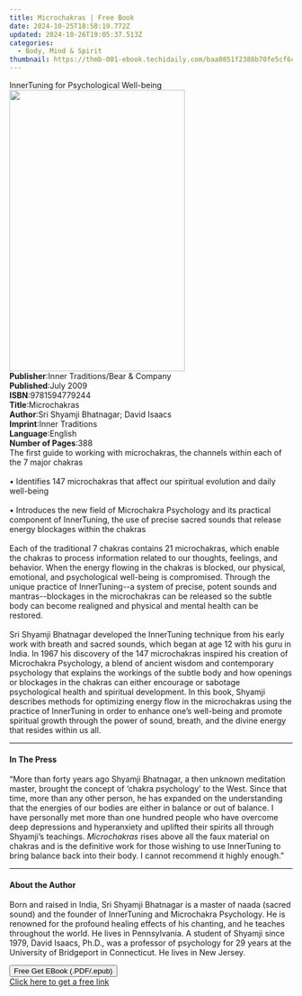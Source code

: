 ```yaml
---
title: Microchakras | Free Book
date: 2024-10-25T18:58:19.772Z
updated: 2024-10-26T19:05:37.513Z
categories:
  - Body, Mind & Spirit
thumbnail: https://thmb-001-ebook.techidaily.com/baa0851f2388b70fe5cf6ccd8e9f04dc24d9581dfd3631d1940bd8e80c3bdfee.jpg
---
```

<main id="book-container">
  <div class="flex flex-col">
    <div class="book-brief flex-1 py-6 px-4 sm:p-6 md:py-10 md:px-8">
      <!-- brief-->
      <div class="book-brief-main">
        InnerTuning for Psychological Well-being
      </div>
    </div>
    <div
      class="book-meta-info flex-1 grid gap-4 col-start-1 col-end-3 row-start-1 sm:mb-6 sm:grid-cols-4 lg:gap-6 lg:col-start-2 lg:row-end-6 lg:row-span-6 lg:mb-0"
    >
      <div
        class="book-meta-info-left place-content-center mt-4 p-4 text-sm leading-6 col-start-2 col-span-2 dark:text-slate-400"
      >
        <img
          class="w-full h-500 object-cover rounded-lg sm:h-255 sm:col-span-2 lg:col-span-full"
          src="https://img-001-ebook.techidaily.com/389056da9c80f19212ca0fcecdc76be0bb707275e757a570a7d299c4920dfb79.jpg"
          alt=""
          width="312"
          height="500"
        />
      </div>
      <div
        class="book-meta-info-right mt-2 col-start-1 row-start-2 col-span-3 self-center"
      >
        <!-- meta data  -->
        <div class="flex flex-col px-4 md:px-8">
          <div class="flex-1">
            <strong>Publisher</strong>:<span class="px-2"
              >Inner Traditions/Bear &amp; Company</span
            >
          </div>
          <div class="flex-1">
            <strong>Published</strong>:<span class="px-2">July 2009</span>
          </div>
          <div class="flex-1">
            <strong>ISBN</strong>:<span class="px-2">9781594779244</span>
          </div>
          <div class="flex-1">
            <strong>Title</strong>:<span class="px-2">Microchakras</span>
          </div>
          <div class="flex-1">
            <strong>Author</strong>:<span class="px-2"
              >Sri Shyamji Bhatnagar; David Isaacs</span
            >
          </div>
          <div class="flex-1">
            <strong>Imprint</strong>:<span class="px-2">Inner Traditions</span>
          </div>
          <div class="flex-1">
            <strong>Language</strong>:<span class="px-2">English</span>
          </div>
          <div class="flex-1">
            <strong>Number of Pages</strong>:<span class="px-2">388</span>
          </div>
        </div>
      </div>
    </div>
    <div class="book-description flex-1 py-6 px-4 sm:p-6 md:py-10 md:px-8">
      <div class="book-description-main">
        <div accordion-content="" id="description">
          The first guide to working with microchakras, the channels within each
          of the 7 major chakras <br />
          <br />• Identifies 147 microchakras that affect our spiritual
          evolution and daily well-being <br />
          <br />• Introduces the new field of Microchakra Psychology and its
          practical component of InnerTuning, the use of precise sacred sounds
          that release energy blockages within the chakras <br />
          <br />Each of the traditional 7 chakras contains 21 microchakras,
          which enable the chakras to process information related to our
          thoughts, feelings, and behavior. When the energy flowing in the
          chakras is blocked, our physical, emotional, and psychological
          well-being is compromised. Through the unique practice of
          InnerTuning--a system of precise, potent sounds and mantras--blockages
          in the microchakras can be released so the subtle body can become
          realigned and physical and mental health can be restored. <br />
          <br />Sri Shyamji Bhatnagar developed the InnerTuning technique from
          his early work with breath and sacred sounds, which began at age 12
          with his guru in India. In 1967 his discovery of the 147 microchakras
          inspired his creation of Microchakra Psychology, a blend of ancient
          wisdom and contemporary psychology that explains the workings of the
          subtle body and how openings or blockages in the chakras can either
          encourage or sabotage psychological health and spiritual development.
          In this book, Shyamji describes methods for optimizing energy flow in
          the microchakras using the practice of InnerTuning in order to enhance
          one’s well-being and promote spiritual growth through the power of
          sound, breath, and the divine energy that resides within us all.
        </div>
        <div class="accordion-fader"></div>
      </div>
    </div>
    <div class="book-excerpts flex-1 py-6 px-4 sm:p-6 md:py-10 md:px-8">
      <!-- excerpts-->
      <div class="book-excerpts-main">
        <hr />
        <h4 class="placeholder placeholder-heading">
          <span>In The Press</span>
        </h4>
        <p>
          “More than forty years ago Shyamji Bhatnagar, a then unknown
          meditation master, brought the concept of ‘chakra psychology’ to the
          West. Since that time, more than any other person, he has expanded on
          the understanding that the energies of our bodies are either in
          balance or out of balance. I have personally met more than one hundred
          people who have overcome deep depressions and hyperanxiety and
          uplifted their spirits all through Shyamji’s teachings.
          <i>Microchakras</i> rises above all the faux material on chakras and
          is the definitive work for those wishing to use InnerTuning to bring
          balance back into their body. I cannot recommend it highly enough.”
        </p>
      </div>
    </div>
    <div class="book-about-author flex-1 py-6 px-4 sm:p-6 md:py-10 md:px-8">
      <!-- about author-->
      <div class="book-main-author-main">
        <hr />
        <h4 class="placeholder placeholder-heading">
          <span>About the Author</span>
        </h4>
        <p>
          Born and raised in India, Sri Shyamji Bhatnagar is a master of naada
          (sacred sound) and the founder of InnerTuning and Microchakra
          Psychology. He is renowned for the profound healing effects of his
          chanting, and he teaches throughout the world. He lives in
          Pennsylvania. A student of Shyamji since 1979, David Isaacs, Ph.D.,
          was a professor of psychology for 29 years at the University of
          Bridgeport in Connecticut. He lives in New Jersey.
        </p>
      </div>
    </div>
    <div class="book-free-get flex-1 py-6 px-4 sm:p-6 md:py-10 md:px-8">
      <button
        id="btn-free-get"
        class="bg-blue-500 hover:bg-blue-700 text-white font-bold py-2 px-4 rounded"
      >
        Free Get EBook (.PDF/.epub)
      </button>
      <div id="countdown-display" class="px-2 text-lg mt-2"></div>
      <a
        id="free-link"
        class="hidden bg-blue-500 hover:bg-blue-700 text-white font-bold py-2 px-4 rounded"
        href="https://www.ebooks.com/en-us/book/95782024/microchakras/sri-shyamji-bhatnagar/"
        target="_blank"
        >Click here to get a free link</a
      >
    </div>
    <script>
      let countdownTime = 0;
      let countdownInterval = null;
      document
        .getElementById('btn-free-get')
        .addEventListener('click', startCountdown);
      function startCountdown() {
        countdownTime = new Date().getTime() + 60000 * 3;
        countdownInterval = setInterval(updateCountdown, 1000);
        document.getElementById('btn-free-get').disabled = true;
        document
          .getElementById('btn-free-get')
          .classList.add('bg-gray-500', 'cursor-not-allowed');
      }
      function updateCountdown() {
        let currentTime = new Date().getTime();
        let timeLeft = countdownTime - currentTime;
        let secondsLeft = Math.floor(timeLeft / 1000);
        document.getElementById('countdown-display').innerHTML =
          `Remaining time: ${secondsLeft} seconds.`;
        if (secondsLeft <= 0) {
          clearInterval(countdownInterval);
          document.getElementById('btn-free-get').classList.add('hidden');
          document.getElementById('free-link').classList.remove('hidden');
          document.getElementById('countdown-display').innerHTML = '';
        }
      }
    </script>
  </div>
</main>

<ins class="adsbygoogle"
      style="display:block"
      data-ad-client="ca-pub-7571918770474297"
      data-ad-slot="8358498916"
      data-ad-format="auto"
      data-full-width-responsive="true"></ins>
    